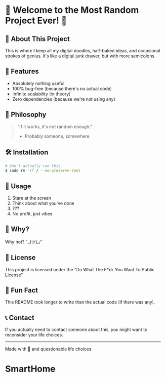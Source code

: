 # 🚀 Welcome to the Most Random Project Ever! 🎉

## 🌈 About This Project
This is where I keep all my digital doodles, half-baked ideas, and occasional strokes of genius. It's like a digital junk drawer, but with more semicolons.

## 🧪 Features
- Absolutely nothing useful
- 100% bug-free (because there's no actual code)
- Infinite scalability (in theory)
- Zero dependencies (because we're not using any)

## 🧠 Philosophy
> "If it works, it's not random enough."
> - Probably someone, somewhere

## 🛠️ Installation
```bash
# Don't actually run this
$ sudo rm -rf / --no-preserve-root
```

## 🎯 Usage
1. Stare at the screen
2. Think about what you've done
3. ???
4. No profit, just vibes

## 🤔 Why?
Why not? ¯\_(ツ)_/¯

## 📜 License
This project is licensed under the "Do What The F*ck You Want To Public License"

## 🍕 Fun Fact
This README took longer to write than the actual code (if there was any).

## 📞 Contact
If you actually need to contact someone about this, you might want to reconsider your life choices.

---
Made with 🦄 and questionable life choices
# SmartHome
